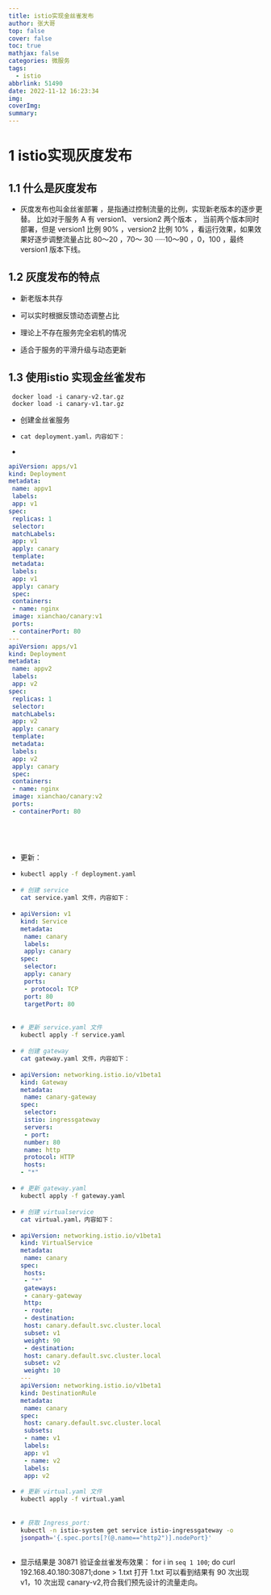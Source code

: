 ```yaml
---
title: istio实现金丝雀发布
author: 张大哥
top: false
cover: false
toc: true
mathjax: false
categories: 微服务
tags:
  - istio
abbrlink: 51490
date: 2022-11-12 16:23:34
img:
coverImg:
summary:
---
```




#  1 istio实现灰度发布

## 1.1 什么是灰度发布

- 灰度发布也叫金丝雀部署 ，是指通过控制流量的比例，实现新老版本的逐步更替。 
  比如对于服务 A 有 version1、 version2 两个版本 ， 当前两个版本同时部署，但是 version1 比例
  90% ，version2 比例 10% ，看运行效果，如果效果好逐步调整流量占比 80～20 ，70～
  30 ·····10～90 ，0，100 ，最终 version1 版本下线。



## 1.2 灰度发布的特点

- 新老版本共存

- 可以实时根据反馈动态调整占比

- 理论上不存在服务完全宕机的情况

- 适合于服务的平滑升级与动态更新

## 1.3 使用istio 实现金丝雀发布

```
 docker load -i canary-v2.tar.gz
 docker load -i canary-v1.tar.gz
```



- 创建金丝雀服务 

- ```
  cat deployment.yaml，内容如下： 
  ```

- 

```yaml
apiVersion: apps/v1 
kind: Deployment 
metadata: 
 name: appv1 
 labels: 
 app: v1 
spec: 
 replicas: 1 
 selector: 
 matchLabels: 
 app: v1 
 apply: canary 
 template: 
 metadata: 
 labels: 
 app: v1 
 apply: canary 
 spec: 
 containers: 
 - name: nginx 
 image: xianchao/canary:v1 
 ports: 
 - containerPort: 80 
--- 
apiVersion: apps/v1 
kind: Deployment 
metadata: 
 name: appv2 
 labels: 
 app: v2 
spec: 
 replicas: 1 
 selector: 
 matchLabels: 
 app: v2 
 apply: canary 
 template: 
 metadata: 
 labels: 
 app: v2 
 apply: canary 
 spec: 
 containers: 
 - name: nginx 
 image: xianchao/canary:v2 
 ports: 
 - containerPort: 80 
 
 

 

```

- 更新： 

- ```sh
  kubectl apply -f deployment.yaml 
  ```



- ```sh
  # 创建 service 
  cat service.yaml 文件，内容如下： 
  ```

  

- ```yaml
  apiVersion: v1 
  kind: Service 
  metadata: 
   name: canary 
   labels: 
   apply: canary 
  spec: 
   selector: 
   apply: canary 
   ports: 
   - protocol: TCP 
   port: 80 
   targetPort: 80 
   
  ```

- ```sh
  # 更新 service.yaml 文件 
  kubectl apply -f service.yaml 
  ```

- ```sh
  # 创建 gateway 
  cat gateway.yaml 文件，内容如下： 
  ```

  

- ```yaml
  apiVersion: networking.istio.io/v1beta1 
  kind: Gateway 
  metadata: 
   name: canary-gateway 
  spec: 
   selector: 
   istio: ingressgateway 
   servers: 
   - port: 
   number: 80 
   name: http 
   protocol: HTTP 
   hosts: 
  - "*" 
  ```



- ```sh
  # 更新 gateway.yaml 
  kubectl apply -f gateway.yaml 
  
  ```

- ```sh
  # 创建 virtualservice 
  cat virtual.yaml，内容如下： 
  ```

  

- ```yaml
  apiVersion: networking.istio.io/v1beta1 
  kind: VirtualService 
  metadata: 
   name: canary 
  spec: 
   hosts: 
   - "*" 
   gateways: 
   - canary-gateway 
   http: 
   - route: 
   - destination: 
   host: canary.default.svc.cluster.local 
   subset: v1 
   weight: 90 
   - destination: 
   host: canary.default.svc.cluster.local 
   subset: v2 
   weight: 10 
  --- 
  apiVersion: networking.istio.io/v1beta1 
  kind: DestinationRule 
  metadata: 
   name: canary 
  spec: 
   host: canary.default.svc.cluster.local 
   subsets: 
   - name: v1 
   labels: 
   app: v1 
   - name: v2 
   labels: 
   app: v2 
  ```

- ```sh
  # 更新 virtual.yaml 文件 
  kubectl apply -f virtual.yaml 
   
  
  ```

- ```sh
  # 获取 Ingress_port: 
  kubectl -n istio-system get service istio-ingressgateway -o 
  jsonpath='{.spec.ports[?(@.name=="http2")].nodePort}' 
   
  ```

- 显示结果是 30871 
  验证金丝雀发布效果： 
  for i in `seq 1 100`; do curl 192.168.40.180:30871;done > 1.txt 
  打开 1.txt 可以看到结果有 90 次出现 v1，10 次出现 canary-v2,符合我们预先设计的流量走向。

  